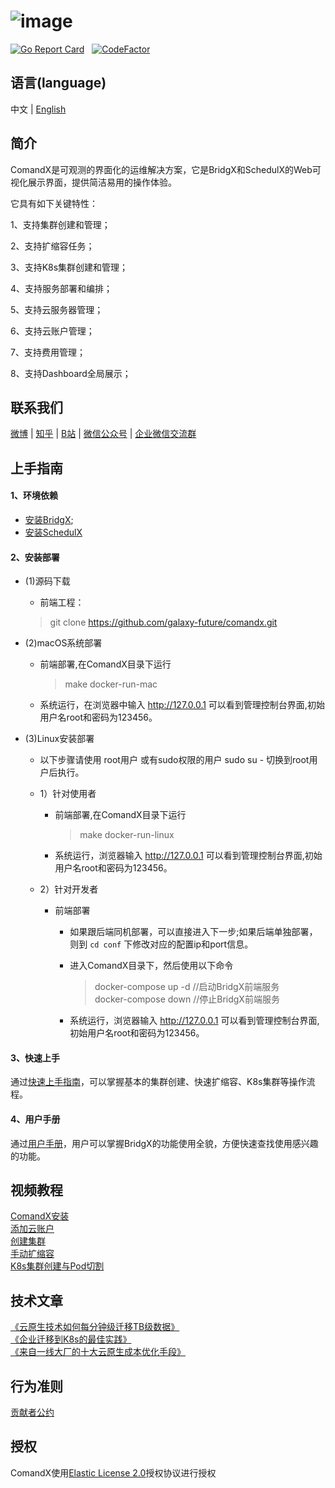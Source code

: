 ![image](https://user-images.githubusercontent.com/94337797/145354238-42473c28-a928-4ec5-84fb-7204db088283.png)
=====
[![Go Report Card](https://goreportcard.com/badge/github.com/galaxy-future/BridgX)](https://goreportcard.com/report/github.com/galaxy-future/BridgX) &nbsp;
[![CodeFactor](https://www.codefactor.io/repository/github/galaxy-future/bridgx/badge)](https://www.codefactor.io/repository/github/galaxy-future/bridgx)


语言(language)
----

中文 | [English](https://github.com/galaxy-future/comandx/blob/main/docs/EN-README.md)

简介
--------

ComandX是可观测的界面化的运维解决方案，它是BridgX和SchedulX的Web可视化展示界面，提供简洁易用的操作体验。

它具有如下关键特性：


1、支持集群创建和管理；

2、支持扩缩容任务；

3、支持K8s集群创建和管理；

4、支持服务部署和编排；

5、支持云服务器管理；

6、支持云账户管理；

7、支持费用管理；

8、支持Dashboard全局展示；

联系我们
----
[微博](https://weibo.com/galaxyfuture) | [知乎](https://www.zhihu.com/org/xing-yi-wei-lai) | [B站](https://space.bilibili.com/2057006251)
| [微信公众号](https://github.com/galaxy-future/comandx/blob/main/docs/resource/wechat_official_account.md)
| [企业微信交流群](https://github.com/galaxy-future/comandx/blob/main/docs/resource/wechat.md)

上手指南
----

#### 1、环境依赖
- [安装BridgX](https://github.com/galaxy-future/bridgx/blob/dev/README.md);
- [安装SchedulX](https://github.com/galaxy-future/schedulx/blob/master/README.md)

#### 2、安装部署  

* (1)源码下载
  - 前端工程：
  > git clone https://github.com/galaxy-future/comandx.git

* (2)macOS系统部署
  - 前端部署,在ComandX目录下运行
    > make docker-run-mac
   
  - 系统运行，在浏览器中输入 http://127.0.0.1 可以看到管理控制台界面,初始用户名root和密码为123456。

* (3)Linux安装部署
  - 以下步骤请使用 root用户 或有sudo权限的用户 sudo su - 切换到root用户后执行。
  - 1）针对使用者
    - 前端部署,在ComandX目录下运行
      > make docker-run-linux
    - 系统运行，浏览器输入 http://127.0.0.1 可以看到管理控制台界面,初始用户名root和密码为123456。

  - 2）针对开发者
    - 前端部署
      - 如果跟后端同机部署，可以直接进入下一步;如果后端单独部署，则到 `cd conf` 下修改对应的配置ip和port信息。
      - 进入ComandX目录下，然后使用以下命令
        > docker-compose up -d //启动BridgX前端服务 <br>
        > docker-compose down //停止BridgX前端服务  <br>

      - 系统运行，浏览器输入 http://127.0.0.1 可以看到管理控制台界面,初始用户名root和密码为123456。

    
#### 3、快速上手  
通过[快速上手指南](https://github.com/galaxy-future/comandx/blob/main/docs/getting-started.md)，可以掌握基本的集群创建、快速扩缩容、K8s集群等操作流程。  


#### 4、用户手册  
通过[用户手册](https://github.com/galaxy-future/comandx/blob/main/docs/user-manual.md)，用户可以掌握BridgX的功能使用全貌，方便快速查找使用感兴趣的功能。

视频教程
------
[ComandX安装](https://www.bilibili.com/video/BV1n34y167o8/) <br>
[添加云账户](https://www.bilibili.com/video/BV1Jr4y1S7q4/)  <br>
[创建集群](https://www.bilibili.com/video/BV1Wb4y1v7jw/)   <br>
[手动扩缩容](https://www.bilibili.com/video/BV1bm4y197QD/)  <br>
[K8s集群创建与Pod切割](https://www.bilibili.com/video/BV1FY411p7rE/)<br>


技术文章
------
[《云原生技术如何每分钟级迁移TB级数据》](https://zhuanlan.zhihu.com/p/442746588)<br>
[《企业迁移到K8s的最佳实践》](https://zhuanlan.zhihu.com/p/445131885) <br>
[《来自一线大厂的十大云原生成本优化手段》](https://zhuanlan.zhihu.com/p/448405809)<br>

行为准则
------
[贡献者公约](https://github.com/galaxy-future/comandx/blob/main/CODE_OF_CONDUCT)

授权
-----

ComandX使用[Elastic License 2.0](https://github.com/galaxy-future/comandx/blob/main/LICENSE)授权协议进行授权



